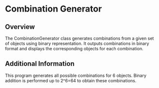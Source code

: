 # Combination Generator
## Overview
The CombinationGenerator class generates combinations from a given set of objects using binary representation. It outputs combinations in binary format and displays the corresponding objects for each combination.

## Additional Information
This program generates all possible combinations for 6 objects. Binary addition is performed up to 2^6=64 to obtain these combinations.

